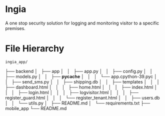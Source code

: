 # Ingia
A one stop security solution for logging and monitoring visitor to a specific premises.

# File Hierarchy

    ingia_app/
├── backend
│   ├── app
│   │   ├── app.py
│   │   ├── config.py
│   │   ├── models.py
│   │   ├── __pycache__
│   │   │   └── app.cpython-39.pyc
│   │   ├── send_sms.py
│   │   ├── shipping.db
│   │   ├── templates
│   │   │   ├── dashboard.html
│   │   │   ├── home.html
│   │   │   ├── index.html
│   │   │   ├── login.html
│   │   │   ├── logvisitor.html
│   │   │   ├── register_guard.html
│   │   │   └── register_tenant.html
│   │   ├── users.db
│   │   └── utils.py
│   ├── README.md
│   └── requirements.txt
├── mobile_app
└── README.md

